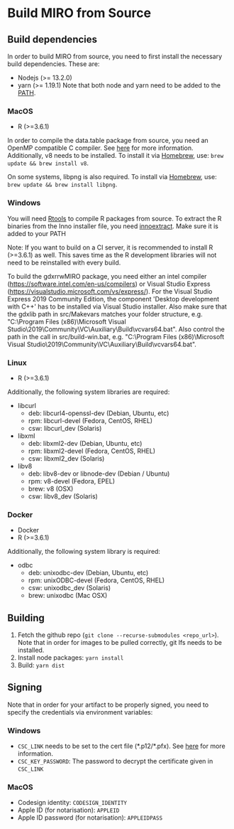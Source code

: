 # Build MIRO from Source

## Build dependencies
In order to build MIRO from source, you need to first install the necessary build dependencies. These are:

* Nodejs (>= 13.2.0)
* yarn (>= 1.19.1)
Note that both node and yarn need to be added to the [PATH](https://en.wikipedia.org/wiki/PATH_%28variable%29).

### MacOS
* R (>=3.6.1)

In order to compile the data.table package from source, you need an OpenMP compatible C compiler. See [here](https://github.com/Rdatatable/data.table/wiki/Installation#openmp-enabled-compiler-for-mac) for more information.
Additionally, v8 needs to be installed. To install it via [Homebrew](https://brew.sh), use: `brew update && brew install v8`. 

On some systems, libpng is also required. To install via [Homebrew](https://brew.sh), use: `brew update && brew install libpng`.

### Windows
You will need [Rtools](https://cran.r-project.org/bin/windows/Rtools/) to compile R packages from source.
To extract the R binaries from the Inno installer file, you need [innoextract](https://constexpr.org/innoextract/). Make sure it is added to your PATH

Note: If you want to build on a CI server, it is recommended to install R (>=3.6.1) as well. This saves time as the R development libraries will not need to be reinstalled with every build. 

To build the gdxrrwMIRO package, you need either an intel compiler (https://software.intel.com/en-us/compilers) or Visual Studio Express (https://visualstudio.microsoft.com/vs/express/). For the Visual Studio Express 2019 Community Edition, the component 'Desktop development with C++' has to be installed via Visual Studio installer. Also make sure that the gdxlib path in src/Makevars matches your folder structure, e.g. "C:\Program Files (x86)\Microsoft Visual Studio\2019\Community\VC\Auxiliary\Build\vcvars64.bat". Also control the path in the call in src/build-win.bat, e.g. "C:\Program Files (x86)\Microsoft Visual Studio\2019\Community\VC\Auxiliary\Build\vcvars64.bat".

### Linux
* R (>=3.6.1)

Additionally, the following system libraries are required:

* libcurl
    - deb: libcurl4-openssl-dev (Debian, Ubuntu, etc)
    - rpm: libcurl-devel (Fedora, CentOS, RHEL)
    - csw: libcurl_dev (Solaris)
* libxml
    - deb: libxml2-dev (Debian, Ubuntu, etc)
    - rpm: libxml2-devel (Fedora, CentOS, RHEL)
    - csw: libxml2_dev (Solaris)
* libv8
    - deb: libv8-dev or libnode-dev (Debian / Ubuntu)
    - rpm: v8-devel (Fedora, EPEL)
    - brew: v8 (OSX)
    - csw: libv8_dev (Solaris)

### Docker
* Docker
* R (>=3.6.1)

Additionally, the following system library is required:

* odbc
    - deb: unixodbc-dev (Debian, Ubuntu, etc)
    - rpm: unixODBC-devel (Fedora, CentOS, RHEL)
    - csw: unixodbc_dev (Solaris)
    - brew: unixodbc (Mac OSX)


## Building
1. Fetch the github repo (`git clone --recurse-submodules <repo_url>`). Note that in order for images to be pulled correctly, git lfs needs to be installed.
1. Install node packages: `yarn install`
1. Build: `yarn dist`


## Signing
Note that in order for your artifact to be properly signed, you need to specify the credentials via environment variables:
### Windows
* `CSC_LINK` needs to be set to the cert file (\*.p12/\*.pfx). See [here](https://www.electron.build/code-signing) for more information.
* `CSC_KEY_PASSWORD`: The password to decrypt the certificate given in `CSC_LINK`

### MacOS
* Codesign identity: `CODESIGN_IDENTITY`
* Apple ID (for notarisation): `APPLEID`
* Apple ID password (for notarisation): `APPLEIDPASS`


